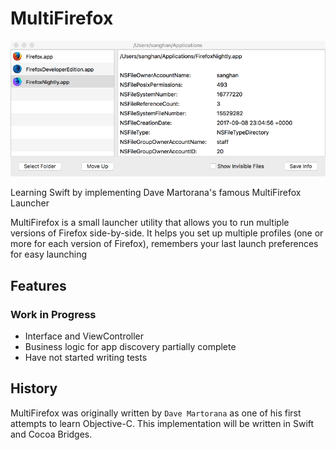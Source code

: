 MultiFirefox
============

![cover](https://raw.githubusercontent.com/jjangsangy/MultiFirefox/master/cover.png)

Learning Swift by implementing Dave Martorana's famous MultiFirefox Launcher

MultiFirefox is a small launcher utility that allows you to run multiple versions of Firefox side-by-side.
It helps you set up multiple profiles (one or more for each version of Firefox),
remembers your last launch preferences for easy launching

Features
--------

### __Work in Progress__

* Interface and ViewController
* Business logic for app discovery partially complete
* Have not started writing tests

History
-------
MultiFirefox was originally written by `Dave Martorana` as one of his first attempts to learn Objective-C.
This implementation will be written in Swift and Cocoa Bridges.
